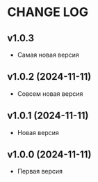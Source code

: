 CHANGE LOG
==========

## v1.0.3
* Самая новая версия

## v1.0.2 (2024-11-11)
* Совсем новая версия

## v1.0.1 (2024-11-11)
* Новая версия

## v1.0.0 (2024-11-11)
* Первая версия